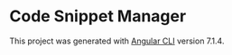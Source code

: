 # Code Snippet Manager

This project was generated with [Angular CLI](https://github.com/angular/angular-cli) version 7.1.4.
